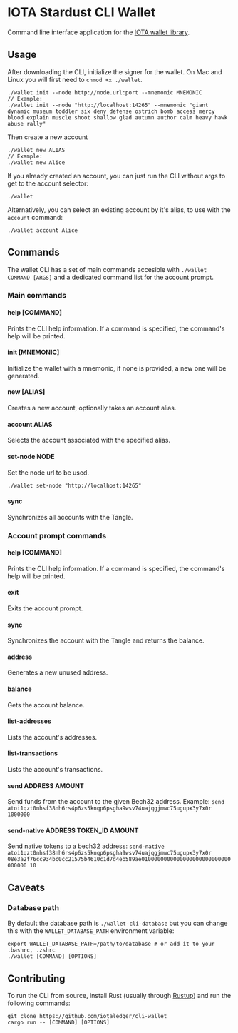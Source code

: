 # IOTA Stardust CLI Wallet

Command line interface application for the [IOTA wallet library](https://github.com/iotaledger/wallet.rs).

## Usage

After downloading the CLI, initialize the signer for the wallet. On Mac and Linux you will first need to `chmod +x ./wallet`.

```
./wallet init --node http://node.url:port --mnemonic MNEMONIC
// Example:
./wallet init --node "http://localhost:14265" --mnemonic "giant dynamic museum toddler six deny defense ostrich bomb access mercy 
blood explain muscle shoot shallow glad autumn author calm heavy hawk abuse rally"
```

Then create a new account

```
./wallet new ALIAS
// Example:
./wallet new Alice
```

If you already created an account, you can just run the CLI without args to get to the account selector:

```
./wallet
```

Alternatively, you can select an existing account by it's alias, to use with the `account` command:

```
./wallet account Alice
```

## Commands

The wallet CLI has a set of main commands accesible with `./wallet COMMAND [ARGS]` and a dedicated command list for the account prompt.

### Main commands

#### help [COMMAND]

Prints the CLI help information. If a command is specified, the command's help will be printed.

#### init [MNEMONIC]

Initialize the wallet with a mnemonic, if none is provided, a new one will be generated.

#### new [ALIAS]

Creates a new account, optionally takes an account alias.

#### account ALIAS

Selects the account associated with the specified alias.

#### set-node NODE

Set the node url to be used. 
```
./wallet set-node "http://localhost:14265"
```

#### sync

Synchronizes all accounts with the Tangle.


### Account prompt commands

#### help [COMMAND]

Prints the CLI help information. If a command is specified, the command's help will be printed.

#### exit

Exits the account prompt.

#### sync

Synchronizes the account with the Tangle and returns the balance.

#### address

Generates a new unused address.

#### balance

Gets the account balance.

#### list-addresses

Lists the account's addresses.

#### list-transactions

Lists the account's transactions.

#### send ADDRESS AMOUNT

Send funds from the account to the given Bech32 address.
Example: `send atoi1qzt0nhsf38nh6rs4p6zs5knqp6psgha9wsv74uajqgjmwc75ugupx3y7x0r 1000000`

#### send-native ADDRESS TOKEN_ID AMOUNT

Send native tokens to a bech32 address: `send-native atoi1qzt0nhsf38nh6rs4p6zs5knqp6psgha9wsv74uajqgjmwc75ugupx3y7x0r 08e3a2f76cc934bc0cc21575b4610c1d7d4eb589ae0100000000000000000000000000000000 10`

## Caveats

### Database path

By default the database path is `./wallet-cli-database` but you can change this with the `WALLET_DATABASE_PATH` environment variable:

```
export WALLET_DATABASE_PATH=/path/to/database # or add it to your .bashrc, .zshrc
./wallet [COMMAND] [OPTIONS]
```

## Contributing

To run the CLI from source, install Rust (usually through [Rustup](https://rustup.rs/)) and run the following commands:

```
git clone https://github.com/iotaledger/cli-wallet
cargo run -- [COMMAND] [OPTIONS]
```
